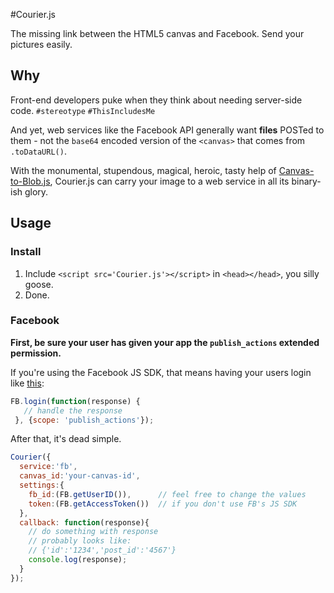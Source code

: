 #Courier.js


The missing link between the HTML5 canvas and Facebook. Send your pictures easily.

## Why

Front-end developers puke when they think about needing server-side code. `#stereotype` `#ThisIncludesMe`

And yet, web services like the Facebook API generally want **files** POSTed to them - not the `base64` encoded version of the `<canvas>` that comes from `.toDataURL()`.

With the monumental, stupendous, magical, heroic, tasty help of [Canvas-to-Blob.js](https://github.JavaScript-Canvas-to-Blob), Courier.js can carry your image to a web service in all its binary-ish glory.


## Usage

### Install

1. Include `<script src='Courier.js'></script>` in `<head></head>`, you silly goose.
2. Done.

### Facebook


**First, be sure your user has given your app the `publish_actions` extended permission.**

If you're using the Facebook JS SDK, that means having your users login like [this](https://developers.facebook.com/docs/reference/javascript/FB.login/):

```js
FB.login(function(response) {
   // handle the response
 }, {scope: 'publish_actions'});
```

After that, it's dead simple.

```js
Courier({
  service:'fb',
  canvas_id:'your-canvas-id',
  settings:{
    fb_id:(FB.getUserID()),      // feel free to change the values
    token:(FB.getAccessToken())  // if you don't use FB's JS SDK
  },
  callback: function(response){
    // do something with response
    // probably looks like:
    // {'id':'1234','post_id':'4567'}
    console.log(response);
  }
});
```
